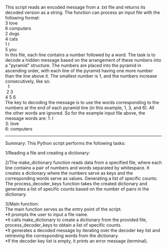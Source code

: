 
This script reads an encoded message from a .txt file and returns its decoded version as a string.
The function can process an input file with the following format: <br>
3 love<br>
6 computers<br>
2 dogs<br>
4 cats<br>
1 I<br>
5 you<br>
In this file, each line contains a number followed by a word. The task is to decode a hidden message based on the arrangement of these numbers into a "pyramid" structure. The numbers are placed into the pyramid in ascending order, with each line of the pyramid having one more number than the line above it. The smallest number is 1, and the numbers increase consecutively, like so:<br>
&nbsp;&nbsp;1<br>
&nbsp;2 3<br>
4 5 6<br>
The key to decoding the message is to use the words corresponding to the numbers at the end of each pyramid line (in this example, 1, 3, and 6). All the other words are ignored. So for the example input file above, the message words are:
1: I<br>
3: love<br>
6: computers<br>

---------------------------

Summary:
This Python script performs the following tasks:

1/Reading a file and creating a dictionary:<br>

2/The make_dictionary function reads data from a specified file, where each line contains a pair of numbers and words separated by whitespace. It creates a dictionary where the numbers serve as keys and the corresponding words serve as values.
Generating a list of specific counts:<br>
The process_decoder_keys function takes the created dictionary and generates a list of specific counts based on the number of pairs in the dictionary.

3/Main function:<br>
The main function serves as the entry point of the script. <br>
•It prompts the user to input a file name.<br>
•It calls make_dictionary to create a dictionary from the provided file, process_decoder_keys to obtain a list of specific counts.<br>
•It generates a decoded message by iterating over the decoder key list and retrieving the corresponding words from the dictionary.<br>
•If the decoder key list is empty, it prints an error message (terminal).<br>
